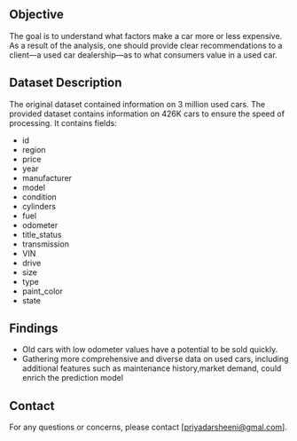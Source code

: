 
## Objective
The goal is to understand what factors make a car more or less expensive. As a result of the analysis, one should provide clear recommendations to a client—a used car dealership—as to what consumers value in a used car.

## Dataset Description

The original dataset contained information on 3 million used cars. The provided dataset contains information on 426K cars to ensure the speed of processing.
It contains fields:
-	id              
- region          
- price           
- year            
- manufacturer    
- model           
- condition       
- cylinders       
- fuel            
- odometer        
- title_status    
- transmission    
- VIN             
- drive           
- size            
- type            
- paint_color     
- state           

## Findings
- Old cars with low odometer values have a potential to be sold quickly.
- Gathering more comprehensive and diverse data on used cars, including additional features such as maintenance history,market demand, could enrich the prediction model


## Contact

For any questions or concerns, please contact [priyadarsheeni@gmal.com].

